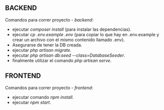 ## BACKEND

Comandos para correr proyecto - *backend*:

- ejecutar *composer install* (para instalar las dependencias).
- ejecutar *cp .env.example .env* (para copiar lo que hay en .env.example y crear un archivo con el mismo contenido llamado .env).
- Asegurarse de tener la DB creada.
- ejecutar *php artisan migrate*.
- ejecutar *php artisan db:seed --class=DatabaseSeeder*.
- finalmente utilizar el comando *php artisan serve*.

## FRONTEND

Comandos para correr proyecto - *frontend*:

- ejecutar comando *npm install*.
- ejecutar *npm start*.